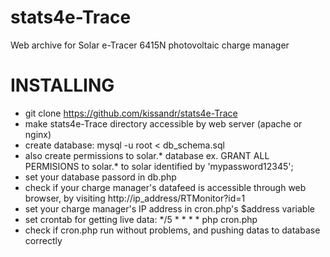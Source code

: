 # stats4e-Trace
Web archive for Solar e-Tracer 6415N photovoltaic charge manager

# INSTALLING
- git clone https://github.com/kissandr/stats4e-Trace
- make stats4e-Trace directory accessible by web server (apache or nginx)
- create database: mysql -u root < db_schema.sql
- also create permissions to solar.* database ex. GRANT ALL PERMISIONS to solar.* to solar identified by 'mypassword12345';
- set your database passord in db.php 
- check if your charge manager's datafeed is accessible through web browser, by visiting http://ip_address/RTMonitor?id=1
- set your charge manager's IP address in cron.php's $address variable
- set crontab for getting live data: */5 * * * * php cron.php
- check if cron.php run without problems, and pushing datas to database correctly

